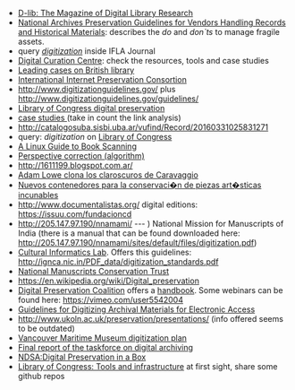 * [D-lib: The Magazine of Digital Library Research](http://www.dlib.org/dlib.html)
* [National Archives Preservation Guidelines for Vendors Handling Records and Historical Materials](https://www.archives.gov/preservation/technical/vendor-training.html): describes the _do_ and _don`ts_ to manage fragile assets. 
* query [_digitization_](https://www.ifla.org/search/node/digitization) inside IFLA Journal
* [Digital Curation Centre](http://www.dcc.ac.uk/): check the resources, tools and case studies
* [Leading cases on British library](https://www.bl.uk/digitisation-services)
* [International Internet Preservation Consortion](http://netpreserve.org/)
* http://www.digitizationguidelines.gov/  plus http://www.digitizationguidelines.gov/guidelines/
* [Library of Congress digital preservation](http://www.digitalpreservation.gov/)
* [case studies ](http://netpreserve.org/web-archiving/case-studies/)(take in count the link analysis)
* http://catalogosuba.sisbi.uba.ar/vufind/Record/20160331025831271
* query: _digitization_ on [Library of Congress](https://www.loc.gov/search/?in=&q=digitization&new=true)
* [A Linux Guide to Book Scanning](https://natecraun.net/articles/linux-guide-to-book-scanning.html)
* [Perspective correction (algorithm)](https://mzucker.github.io/2016/10/11/unprojecting-text-with-ellipses.html)
* http://1611199.blogspot.com.ar/
* [Adam Lowe clona los claroscuros de Caravaggio](https://elpais.com/diario/2009/10/08/ciberpais/1254968672_850215.html)
* [Nuevos contenedores para la conservaci�n de piezas art�sticas incunables](http://argentinainvestiga.edu.ar/infouniversidades/2.6/listado/noticia.php?titulo=nuevos_contenedores_para_la_conservacion_de_piezas_artisticas_incunables&id=1071)
* http://www.documentalistas.org/    digital editions: https://issuu.com/fundacioncd
* http://205.147.97.190/nnamami/  --- ) National Mission for Manuscripts of India (there is a manual that can be found downloaded here: http://205.147.97.190/nnamami/sites/default/files/digitization.pdf)
* [Cultural Informatics Lab](http://ignca.nic.in/mmd_body.htm). Offers this guidelines: http://ignca.nic.in/PDF_data/digitization_standards.pdf
* [National Manuscripts Conservation Trust](http://www.nmct.co.uk/)
* https://en.wikipedia.org/wiki/Digital_preservation
* [Digital Preservation Coalition](http://www.dpconline.org/) offers a [handbook](http://dpconline.org/handbook). Some webinars can be found here: https://vimeo.com/user5542004
* [Guidelines for Digitizing Archival Materials for Electronic Access](https://www.archives.gov/preservation/technical/guidelines.html)
* http://www.ukoln.ac.uk/preservation/presentations/ (info offered seems to be outdated)
* [Vancouver Maritime Museum digitization plan](https://issuu.com/vanmaritime/docs/vmm_digitization_plan_2015)
* [Final report of the taskforce on digital archiving](https://www.clir.org/pubs/reports/pub63watersgarrett.pdf)
* [NDSA:Digital Preservation in a Box](https://wiki.diglib.org/NDSA:Digital_Preservation_in_a_Box)
* [Library of Congress: Tools and infrastructure](http://blogs.loc.gov/thesignal/category/tools-and-infrastructure/) at first sight, share some github repos